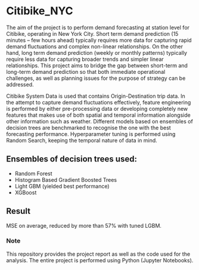 # Citibike_NYC
The aim of the project is to perform demand forecasting at station level for Citibike, operating in New York City. Short term demand prediction (15 minutes – few hours ahead) typically requires more data for capturing rapid demand fluctuations and complex non-linear relationships. On the other hand, long term demand prediction (weekly or monthly patterns) typically require less data for capturing broader trends and simpler linear relationships. This project aims to bridge the gap between short-term and long-term demand prediction so that both immediate operational challenges, as well as planning issues for the purpose of strategy can be addressed.

Citibike System Data is used that contains Origin-Destination trip data. In the attempt to capture demand fluctuations effectively, feature engineering is performed by either pre-processing data or developing completely new features that makes use of both spatial and temporal information alongside other information such as weather. Different models based on ensembles of decision trees are benchmarked to recognise the one with the best forecasting performance. Hyperparameter tuning is performed using Random Search, keeping the temporal nature of data in mind.

## Ensembles of decision trees used:
- Random Forest
- Histogram Based Gradient Boosted Trees
- Light GBM (yielded best performance)
- XGBoost

## Result
MSE on average, reduced by more than 57% with tuned LGBM.

### Note
This repository provides the project report as well as the code used for the analysis. The entire project is performed using Python (Jupyter Notebooks).
